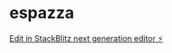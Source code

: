 # espazza

[Edit in StackBlitz next generation editor ⚡️](https://stackblitz.com/~/github.com/AyabongaQwabi/espazza)

